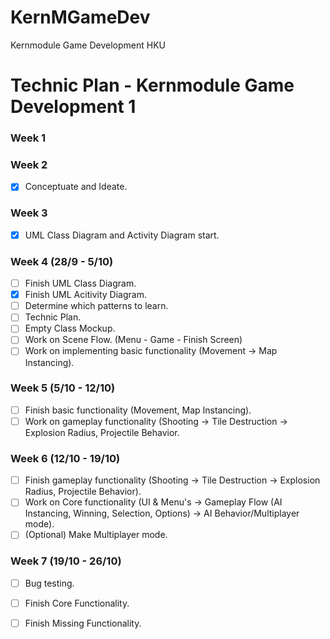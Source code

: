 # KernMGameDev
Kernmodule Game Development HKU

# Technic Plan - Kernmodule Game Development 1
### Week 1
### Week 2
- [x] Conceptuate and Ideate.
### Week 3
- [x] UML Class Diagram and Activity Diagram start.
### Week 4 (28/9 - 5/10) 
- [ ] Finish UML Class Diagram.
- [x] Finish UML Acitivity Diagram.
- [ ] Determine which patterns to learn.
- [ ] Technic Plan.
- [ ] Empty Class Mockup.
- [ ] Work on Scene Flow. (Menu - Game - Finish Screen)
- [ ] Work on implementing basic functionality (Movement -> Map Instancing).
### Week 5 (5/10 - 12/10) 
- [ ] Finish basic functionality (Movement, Map Instancing).
- [ ] Work on gameplay functionality (Shooting -> Tile Destruction -> Explosion Radius, Projectile Behavior.
### Week 6 (12/10 - 19/10)
- [ ] Finish gameplay functionality (Shooting -> Tile Destruction -> Explosion Radius, Projectile Behavior).
- [ ] Work on Core functionality (UI & Menu's -> Gameplay Flow (AI Instancing, Winning, Selection, Options) -> AI Behavior/Multiplayer mode).
- [ ] \(Optional) Make Multiplayer mode.
### Week 7 (19/10 - 26/10)
- [ ] Bug testing.
- [ ] Finish Core Functionality.
- [ ] Finish Missing Functionality.

